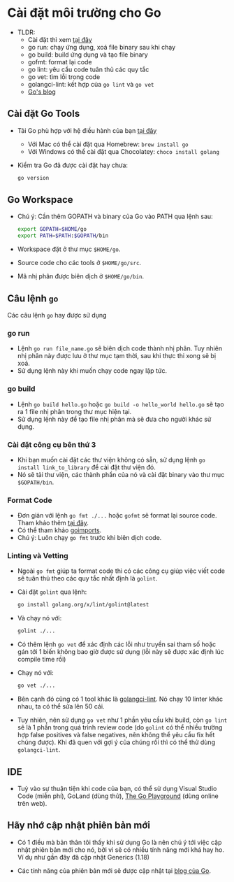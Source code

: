 # Cài đặt môi trường cho Go

- TLDR:
  - Cài đặt thì xem [tại đây](https://go.dev/dl/)
  - go run: chạy ứng dụng, xoá file binary sau khi chạy
  - go build: build ứng dụng và tạo file binary
  - gofmt: format lại code
  - go lint: yêu cầu code tuân thủ các quy tắc
  - go vet: tìm lỗi trong code
  - golangci-lint: kết hợp của `go lint` và `go vet`
  - [Go's blog](https://go.dev/blog/)

## Cài đặt Go Tools

- Tải Go phù hợp với hệ điều hành của bạn [tại đây](https://go.dev/dl/)
  - Với Mac có thể cài đặt qua Homebrew: `brew install go`
  - Với Windows có thể cài đặt qua Chocolatey: `choco install golang`
- Kiểm tra Go đã được cài đặt hay chưa:

  ```bash
  go version
  ```

## Go Workspace

- Chú ý: Cần thêm GOPATH và binary của Go vào PATH qua lệnh sau:

  ```bash
  export GOPATH=$HOME/go
  export PATH=$PATH:$GOPATH/bin
  ```

- Workspace đặt ở thư mục `$HOME/go`.
- Source code cho các tools ở `$HOME/go/src`.
- Mã nhị phân được biên dịch ở `$HOME/go/bin`.

## Câu lệnh `go`

Các câu lệnh `go` hay được sử dụng

### go run

- Lệnh `go run file_name.go` sẽ biên dịch code thành nhị phân. Tuy nhiên nhị phân này được lưu ở thư mục tạm thời, sau khi thực thi xong sẽ bị xoá.
- Sử dụng lệnh này khi muốn chạy code ngay lập tức.

### go build

- Lệnh `go build hello.go` hoặc `go build -o hello_world hello.go` sẽ tạo ra 1 file nhị phân trong thư mục hiện tại.
- Sử dụng lệnh này để tạo file nhị phân mà sẽ đưa cho người khác sử dụng.

### Cài đặt công cụ bên thứ 3

- Khi bạn muốn cài đặt các thư viện không có sẵn, sử dụng lệnh `go install link_to_library` để cài đặt thư viện đó.
- Nó sẽ tải thư viện, các thành phần của nó và cài đặt binary vào thư mục `$GOPATH/bin`.

### Format Code

- Đơn giản với lệnh `go fmt ./...` hoặc `gofmt` sẽ format lại source code. Tham khảo thêm [tại đây](https://pkg.go.dev/cmd/gofmt).
- Có thể tham khảo [goimports](https://pkg.go.dev/golang.org/x/tools@v0.29.0/cmd/goimports).
- Chú ý: Luôn chạy `go fmt` trước khi biên dịch code.

### Linting và Vetting

- Ngoài `go fmt` giúp ta format code thì có các công cụ giúp việc viết code sẽ tuân thủ theo các quy tắc nhất định là `golint`.
- Cài đặt `golint` qua lệnh:

  ```bash
  go install golang.org/x/lint/golint@latest
  ```

- Và chạy nó với:

  ```bash
  golint ./...
  ```

- Có thêm lệnh `go vet` để xác định các lỗi như truyền sai tham số hoặc gán tới 1 biến không bao giờ được sử dụng (lỗi này sẽ được xác định lúc compile time rồi)
- Chạy nó với:

  ```bash
  go vet ./...
  ```

- Bên cạnh đó cũng có 1 tool khác là [golangci-lint](https://github.com/golangci/golangci-lint). Nó chạy 10 linter khác nhau, ta có thể sửa lên 50 cái.

- Tuy nhiên, nên sử dụng `go vet` như 1 phần yêu cầu khi build, còn `go lint` sẽ là 1 phần trong quá trình review code (do `golint` có thể nhiều trường hợp false positives và false negatives, nên không thể yêu cầu fix hết chúng được). Khi đã quen với gợi ý của chúng rồi thì có thể thử dùng `golangci-lint`.

## IDE

- Tuỳ vào sự thuận tiện khi code của bạn, có thể sử dụng Visual Studio Code (miễn phí), GoLand (dùng thử), [The Go Playground](https://go.dev/play/) (dùng online trên web).

## Hãy nhớ cập nhật phiên bản mới

- Có 1 điều mà bản thân tôi thấy khi sử dụng Go là nên chú ý tới việc cập nhật phiên bản mới cho nó, bởi vì sẽ có nhiều tính năng mới khá hay ho. Ví dụ như gần đây đã cập nhật Generics (1.18)

- Các tính năng của phiên bản mới sẽ được cập nhật tại [blog của Go](https://go.dev/blog/).

